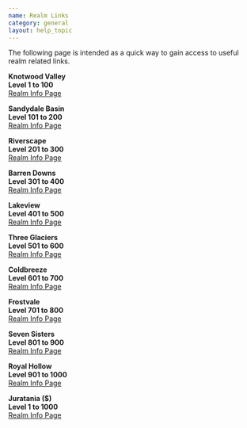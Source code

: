 ```yaml
---
name: Realm Links
category: general
layout: help_topic
---
```

The following page is intended as a quick way to gain access to useful realm related links.

**Knotwood Valley**  
**Level 1 to 100**  
[Realm Info Page](/World/10.html)

**Sandydale Basin**  
**Level 101 to 200**  
[Realm Info Page](/World/7.html)

**Riverscape**  
**Level 201 to 300**  
[Realm Info Page](/World/8.html)

**Barren Downs**  
**Level 301 to 400**  
[Realm Info Page](/World/9.html)

**Lakeview**  
**Level 401 to 500**  
[Realm Info Page](/World/6.html)

**Three Glaciers**  
**Level 501 to 600**  
[Realm Info Page](/World/4.html)

**Coldbreeze**  
**Level 601 to 700**  
[Realm Info Page](/World/3.html)

**Frostvale**  
**Level 701 to 800**  
[Realm Info Page](/World/2.html)

**Seven Sisters**  
**Level 801 to 900**  
[Realm Info Page](/World/5.html)

**Royal Hollow**  
**Level 901 to 1000**  
[Realm Info Page](/World/1.html)

**Juratania ($)**  
**Level 1 to 1000**  
[Realm Info Page](/World/13.html)